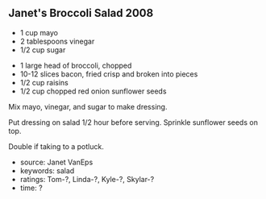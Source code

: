 Janet's Broccoli Salad 2008
---------------------------

- 1 cup mayo
- 2 tablespoons vinegar
- 1/2 cup sugar
<!-- -->
- 1 large head of broccoli, chopped
- 10-12 slices bacon, fried crisp and broken into pieces
- 1/2 cup raisins
- 1/2 cup chopped red onion
sunflower seeds

Mix mayo, vinegar, and sugar to make dressing.

Put dressing on salad 1/2 hour before serving.  Sprinkle sunflower
seeds on top.

Double if taking to a potluck.

- source: Janet VanEps
- keywords: salad
- ratings: Tom-?, Linda-?, Kyle-?, Skylar-?
- time: ?

